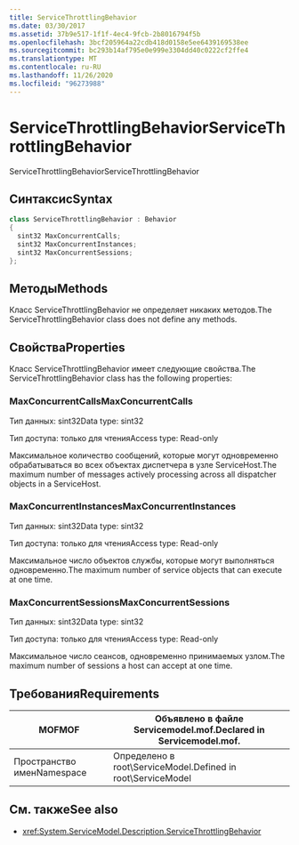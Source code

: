 ```yaml
---
title: ServiceThrottlingBehavior
ms.date: 03/30/2017
ms.assetid: 37b9e517-1f1f-4ec4-9fcb-2b8016794f5b
ms.openlocfilehash: 3bcf205964a22cdb418d0158e5ee6439169538ee
ms.sourcegitcommit: bc293b14af795e0e999e3304dd40c0222cf2ffe4
ms.translationtype: MT
ms.contentlocale: ru-RU
ms.lasthandoff: 11/26/2020
ms.locfileid: "96273988"
---
```

# <a name="servicethrottlingbehavior"></a><span data-ttu-id="3dbc6-102">ServiceThrottlingBehavior</span><span class="sxs-lookup"><span data-stu-id="3dbc6-102">ServiceThrottlingBehavior</span></span>

<span data-ttu-id="3dbc6-103">ServiceThrottlingBehavior</span><span class="sxs-lookup"><span data-stu-id="3dbc6-103">ServiceThrottlingBehavior</span></span>  
  
## <a name="syntax"></a><span data-ttu-id="3dbc6-104">Синтаксис</span><span class="sxs-lookup"><span data-stu-id="3dbc6-104">Syntax</span></span>  
  
```csharp  
class ServiceThrottlingBehavior : Behavior  
{  
  sint32 MaxConcurrentCalls;  
  sint32 MaxConcurrentInstances;  
  sint32 MaxConcurrentSessions;  
};  
```  
  
## <a name="methods"></a><span data-ttu-id="3dbc6-105">Методы</span><span class="sxs-lookup"><span data-stu-id="3dbc6-105">Methods</span></span>  

 <span data-ttu-id="3dbc6-106">Класс ServiceThrottlingBehavior не определяет никаких методов.</span><span class="sxs-lookup"><span data-stu-id="3dbc6-106">The ServiceThrottlingBehavior class does not define any methods.</span></span>  
  
## <a name="properties"></a><span data-ttu-id="3dbc6-107">Свойства</span><span class="sxs-lookup"><span data-stu-id="3dbc6-107">Properties</span></span>  

 <span data-ttu-id="3dbc6-108">Класс ServiceThrottlingBehavior имеет следующие свойства.</span><span class="sxs-lookup"><span data-stu-id="3dbc6-108">The ServiceThrottlingBehavior class has the following properties:</span></span>  
  
### <a name="maxconcurrentcalls"></a><span data-ttu-id="3dbc6-109">MaxConcurrentCalls</span><span class="sxs-lookup"><span data-stu-id="3dbc6-109">MaxConcurrentCalls</span></span>  

 <span data-ttu-id="3dbc6-110">Тип данных: sint32</span><span class="sxs-lookup"><span data-stu-id="3dbc6-110">Data type: sint32</span></span>  
  
 <span data-ttu-id="3dbc6-111">Тип доступа: только для чтения</span><span class="sxs-lookup"><span data-stu-id="3dbc6-111">Access type: Read-only</span></span>  
  
 <span data-ttu-id="3dbc6-112">Максимальное количество сообщений, которые могут одновременно обрабатываться во всех объектах диспетчера в узле ServiceHost.</span><span class="sxs-lookup"><span data-stu-id="3dbc6-112">The maximum number of messages actively processing across all dispatcher objects in a ServiceHost.</span></span>  
  
### <a name="maxconcurrentinstances"></a><span data-ttu-id="3dbc6-113">MaxConcurrentInstances</span><span class="sxs-lookup"><span data-stu-id="3dbc6-113">MaxConcurrentInstances</span></span>  

 <span data-ttu-id="3dbc6-114">Тип данных: sint32</span><span class="sxs-lookup"><span data-stu-id="3dbc6-114">Data type: sint32</span></span>  
  
 <span data-ttu-id="3dbc6-115">Тип доступа: только для чтения</span><span class="sxs-lookup"><span data-stu-id="3dbc6-115">Access type: Read-only</span></span>  
  
 <span data-ttu-id="3dbc6-116">Максимальное число объектов службы, которые могут выполняться одновременно.</span><span class="sxs-lookup"><span data-stu-id="3dbc6-116">The maximum number of service objects that can execute at one time.</span></span>  
  
### <a name="maxconcurrentsessions"></a><span data-ttu-id="3dbc6-117">MaxConcurrentSessions</span><span class="sxs-lookup"><span data-stu-id="3dbc6-117">MaxConcurrentSessions</span></span>  

 <span data-ttu-id="3dbc6-118">Тип данных: sint32</span><span class="sxs-lookup"><span data-stu-id="3dbc6-118">Data type: sint32</span></span>  
  
 <span data-ttu-id="3dbc6-119">Тип доступа: только для чтения</span><span class="sxs-lookup"><span data-stu-id="3dbc6-119">Access type: Read-only</span></span>  
  
 <span data-ttu-id="3dbc6-120">Максимальное число сеансов, одновременно принимаемых узлом.</span><span class="sxs-lookup"><span data-stu-id="3dbc6-120">The maximum number of sessions a host can accept at one time.</span></span>  
  
## <a name="requirements"></a><span data-ttu-id="3dbc6-121">Требования</span><span class="sxs-lookup"><span data-stu-id="3dbc6-121">Requirements</span></span>  
  
|<span data-ttu-id="3dbc6-122">MOF</span><span class="sxs-lookup"><span data-stu-id="3dbc6-122">MOF</span></span>|<span data-ttu-id="3dbc6-123">Объявлено в файле Servicemodel.mof.</span><span class="sxs-lookup"><span data-stu-id="3dbc6-123">Declared in Servicemodel.mof.</span></span>|  
|---------|-----------------------------------|  
|<span data-ttu-id="3dbc6-124">Пространство имен</span><span class="sxs-lookup"><span data-stu-id="3dbc6-124">Namespace</span></span>|<span data-ttu-id="3dbc6-125">Определено в root\ServiceModel.</span><span class="sxs-lookup"><span data-stu-id="3dbc6-125">Defined in root\ServiceModel</span></span>|  
  
## <a name="see-also"></a><span data-ttu-id="3dbc6-126">См. также</span><span class="sxs-lookup"><span data-stu-id="3dbc6-126">See also</span></span>

- <xref:System.ServiceModel.Description.ServiceThrottlingBehavior>
